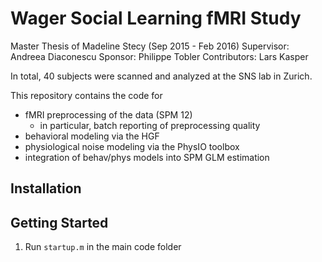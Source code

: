 Wager Social Learning fMRI Study
================================

Master Thesis of Madeline Stecy (Sep 2015 - Feb 2016)
Supervisor: Andreea Diaconescu
Sponsor: Philippe Tobler
Contributors: Lars Kasper

In total, 40 subjects were scanned and analyzed at the SNS lab in Zurich.

This repository contains the code for
- fMRI preprocessing of the data (SPM 12)
    - in particular, batch reporting of preprocessing quality
- behavioral modeling via the HGF
- physiological noise modeling via the PhysIO toolbox
- integration of behav/phys models into SPM GLM estimation

Installation
------------

Getting Started
---------------
1. Run `startup.m` in the main code folder